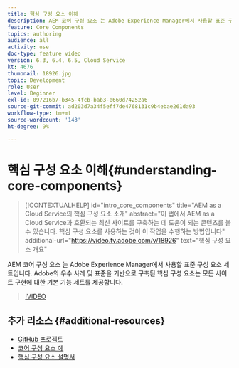 ```yaml
---
title: 핵심 구성 요소 이해
description: AEM 코어 구성 요소 는 Adobe Experience Manager에서 사용할 표준 구성 요소 세트입니다. Adobe의 우수 사례 및 표준을 기반으로 구축된 핵심 구성 요소는 모든 사이트 구현에 대한 기본 기능 세트를 제공합니다.
feature: Core Components
topics: authoring
audience: all
activity: use
doc-type: feature video
version: 6.3, 6.4, 6.5, Cloud Service
kt: 4676
thumbnail: 18926.jpg
topic: Development
role: User
level: Beginner
exl-id: 097216b7-b345-4fcb-bab3-e660d74252a6
source-git-commit: ad203d7a34f5eff7de4768131c9b4ebae261da93
workflow-type: tm+mt
source-wordcount: '143'
ht-degree: 9%

---
```


# 핵심 구성 요소 이해{#understanding-core-components}

>[!CONTEXTUALHELP]
>id="intro_core_components"
>title="AEM as a Cloud Service의 핵심 구성 요소 소개"
>abstract="이 탭에서 AEM as a Cloud Service과 호환되는 최신 사이트를 구축하는 데 도움이 되는 콘텐츠를 볼 수 있습니다. 핵심 구성 요소를 사용하는 것이 이 작업을 수행하는 방법입니다"
>additional-url="https://video.tv.adobe.com/v/18926" text="핵심 구성 요소 개요"

AEM 코어 구성 요소 는 Adobe Experience Manager에서 사용할 표준 구성 요소 세트입니다. Adobe의 우수 사례 및 표준을 기반으로 구축된 핵심 구성 요소는 모든 사이트 구현에 대한 기본 기능 세트를 제공합니다.

>[!VIDEO](https://video.tv.adobe.com/v/18926/?quality=12&learn=on)

## 추가 리소스 {#additional-resources}

* [GitHub 프로젝트](https://github.com/adobe/aem-core-wcm-components)
* [코어 구성 요소 예](https://www.aemcomponents.dev/)
* [핵심 구성 요소 설명서](https://experienceleague.adobe.com/docs/experience-manager-core-components/using/introduction.html?lang=ko-KR)
